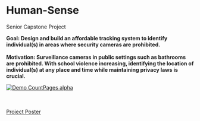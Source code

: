 # Human-Sense
Senior Capstone Project

<b>
Goal: Design and build an affordable tracking system to identify
individual(s) in areas where security cameras are prohibited.
</b>
<br><br>
<b>
Motivation: Surveillance cameras in public settings such as bathrooms
are prohibited. With school violence increasing, identifying
the location of individual(s) at any place and time while
maintaining privacy laws is crucial.
</b>

[![Demo CountPages alpha](https://share.gifyoutube.com/KzB6Gb.gif)](https://www.youtube.com/watch?v=ek1j272iAmc)

<br><br>
<a href="https://drive.google.com/file/d/1oRuY9RNvGdrSOovxCMXZJFYPFmM_XQlR/view?usp=sharing">Project Poster</a>
